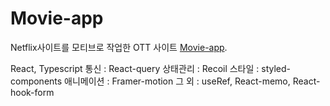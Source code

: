 # Movie-app

Netflix사이트를 모티브로 작업한 OTT 사이트 [Movie-app](https://devcecy.github.io/movie-app).

React, Typescript
통신 : React-query
상태관리 : Recoil
스타일 : styled-components
애니메이션 : Framer-motion
그 외 : useRef, React-memo, React-hook-form
